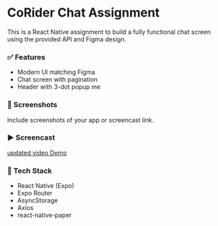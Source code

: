 # CoRider Chat Assignment

This is a React Native assignment to build a fully functional chat screen using the provided API and Figma design.

### ✅ Features
- Modern UI matching Figma
- Chat screen with pagination
- Header with 3-dot popup me

### 📱 Screenshots
Include screenshots of your app or screencast link.

### ▶️ Screencast
[updated video Demo](https://drive.google.com/file/d/1w1vY4NdjxFnNtEHV8_VVPD7AzcmeS2ay/view?usp=sharing)

### 🔧 Tech Stack
- React Native (Expo)
- Expo Router
- AsyncStorage
- Axios
- react-native-paper
